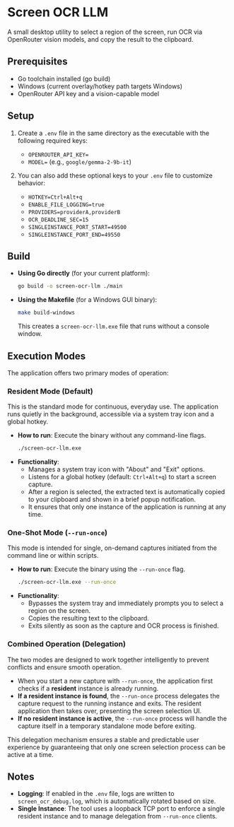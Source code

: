 # Screen OCR LLM

A small desktop utility to select a region of the screen, run OCR via OpenRouter vision models, and copy the result to the clipboard.

## Prerequisites

- Go toolchain installed (go build)
- Windows (current overlay/hotkey path targets Windows)
- OpenRouter API key and a vision-capable model

## Setup

1.  Create a `.env` file in the same directory as the executable with the following required keys:
    - `OPENROUTER_API_KEY=`
    - `MODEL=` (e.g., `google/gemma-2-9b-it`)

2.  You can also add these optional keys to your `.env` file to customize behavior:
    - `HOTKEY=Ctrl+Alt+q`
    - `ENABLE_FILE_LOGGING=true`
    - `PROVIDERS=providerA,providerB`
    - `OCR_DEADLINE_SEC=15`
    - `SINGLEINSTANCE_PORT_START=49500`
    - `SINGLEINSTANCE_PORT_END=49550`

## Build

- **Using Go directly** (for your current platform):

  ```sh
  go build -o screen-ocr-llm ./main
  ```

- **Using the Makefile** (for a Windows GUI binary):
  ```sh
  make build-windows
  ```
  This creates a `screen-ocr-llm.exe` file that runs without a console window.

## Execution Modes

The application offers two primary modes of operation:

### Resident Mode (Default)

This is the standard mode for continuous, everyday use. The application runs quietly in the background, accessible via a system tray icon and a global hotkey.

- **How to run**: Execute the binary without any command-line flags.
  ```sh
  ./screen-ocr-llm.exe
  ```
- **Functionality**:
  - Manages a system tray icon with "About" and "Exit" options.
  - Listens for a global hotkey (default: `Ctrl+Alt+q`) to start a screen capture.
  - After a region is selected, the extracted text is automatically copied to your clipboard and shown in a brief popup notification.
  - It ensures that only one instance of the application is running at any time.

### One-Shot Mode (`--run-once`)

This mode is intended for single, on-demand captures initiated from the command line or within scripts.

- **How to run**: Execute the binary using the `--run-once` flag.
  ```sh
  ./screen-ocr-llm.exe --run-once
  ```
- **Functionality**:
  - Bypasses the system tray and immediately prompts you to select a region on the screen.
  - Copies the resulting text to the clipboard.
  - Exits silently as soon as the capture and OCR process is finished.

### Combined Operation (Delegation)

The two modes are designed to work together intelligently to prevent conflicts and ensure smooth operation.

- When you start a new capture with `--run-once`, the application first checks if a **resident** instance is already running.
- **If a resident instance is found**, the `--run-once` process delegates the capture request to the running instance and exits. The resident application then takes over, presenting the screen selection UI.
- **If no resident instance is active**, the `--run-once` process will handle the capture itself in a temporary standalone mode before exiting.

This delegation mechanism ensures a stable and predictable user experience by guaranteeing that only one screen selection process can be active at a time.

## Notes

- **Logging**: If enabled in the `.env` file, logs are written to `screen_ocr_debug.log`, which is automatically rotated based on size.
- **Single Instance**: The tool uses a loopback TCP port to enforce a single resident instance and to manage delegation from `--run-once` clients.
